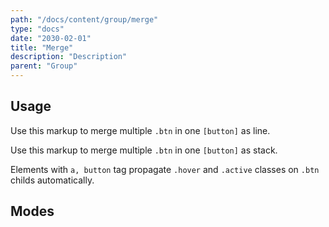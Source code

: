 ```yaml
---
path: "/docs/content/group/merge"
type: "docs"
date: "2030-02-01"
title: "Merge"
description: "Description"
parent: "Group"
---
```


<h2>Usage</h2>

<p>Use this markup to merge multiple <code>.btn</code> in one <code>[button]</code> as line.</p>

<script type="text/plain" class="language-markup">
  <button type="button" class="group">
    <span class="group_inner">
      <span class="btn">
        <span><!-- content --></span>
      </span>
    </span>

    <span class="group_inner">
      <span class="btn">
        <span><!-- content --></span>
      </span>
    </span>
  </button>
</script>

<p>Use this markup to merge multiple <code>.btn</code> in one <code>[button]</code> as stack.</p>

<script type="text/plain" class="language-markup">
  <button type="button" class="group">
    <span class="group_inner">
      <span class="btn">
        <span><!-- content --></span>
      </span>
      
      <span class="btn">
        <span><!-- content --></span>
      </span>
    </span>
  </button>
</script>

<div class="alert">
  <div class="alert_content">
    Elements with <code>a, button</code> tag propagate <code>.hover</code> and <code>.active</code> classes on
    <code>.btn</code> childs automatically.
  </div>
</div>

<h2>Modes</h2>

<demo>
  <demovanilla src="demos/docs/content/group/merge/line" name="line">
  </demovanilla>
  <demovanilla src="demos/docs/content/group/merge/stack" name="stack">
  </demovanilla>
</demo>
